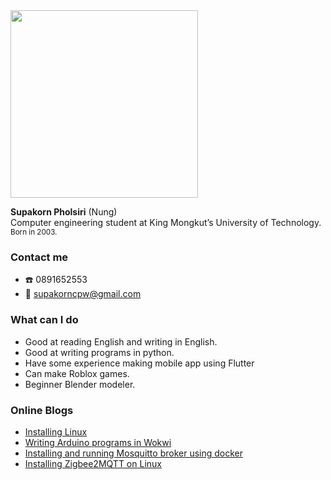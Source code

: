 <img src="https://scontent.fbkk22-2.fna.fbcdn.net/v/t1.6435-9/66019204_1200052950151313_4783069094872088576_n.jpg?_nc_cat=105&ccb=1-7&_nc_sid=8bfeb9&_nc_eui2=AeEvzqAWV26M61-AbfzPZ2ta-itsWJHSqtL6K2xYkdKq0mPyd15juF_5jPcKIGTu5XFURPGNmYDPdGIcGqIdUBsq&_nc_ohc=3FuyXwxfUBkAX9oeUvs&_nc_ht=scontent.fbkk22-2.fna&oh=00_AT_dURY7d7yP8StHQ-MGAEWmr2fNYt9DDEyB3h0W9FbHEw&oe=62FE78D5" width="300">

<p>
  <strong>Supakorn Pholsiri</strong> (Nung)<br>
  Computer engineering student at King Mongkut’s University of Technology.<br>
  <sup>Born in 2003.</sup>
</p>

### Contact me 
- :phone: 0891652553
- :email: supakorncpw@gmail.com

### What can I do
- Good at reading English and writing in English.
- Good at writing programs in python.
- Have some experience making mobile app using Flutter
- Can make Roblox games.
- Beginner Blender modeler.

### Online Blogs
- [Installing Linux](https://supakornpholsiri.github.io/blog/installing_linux.html)
- [Writing Arduino programs in Wokwi](https://supakornpholsiri.github.io/blog/writing_arduino_programs_in_wokwi.html)
- [Installing and running Mosquitto broker using docker](https://supakornpholsiri.github.io/blog/installing_and_running_mosquitto_broker_using_docker.html)
- [Installing Zigbee2MQTT on Linux](https://supakornpholsiri.github.io/blog/installing_zigbee2mqtt_on_linux.html)
